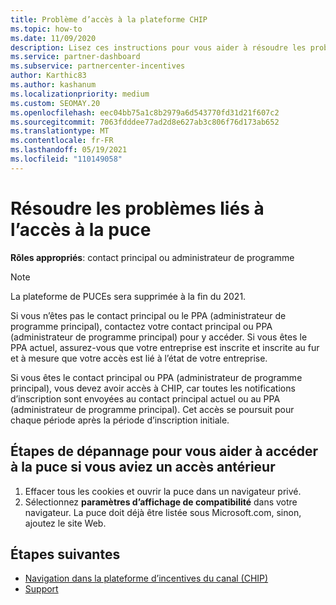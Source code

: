 ```yaml
---
title: Problème d’accès à la plateforme CHIP
ms.topic: how-to
ms.date: 11/09/2020
description: Lisez ces instructions pour vous aider à résoudre les problèmes liés à l’utilisation de l’outil de plateforme (CHIPs) de Channel incentives.
ms.service: partner-dashboard
ms.subservice: partnercenter-incentives
author: Karthic83
ms.author: kashanum
ms.localizationpriority: medium
ms.custom: SEOMAY.20
ms.openlocfilehash: eec04bb75a1c8b2979a6d543770fd31d21f607c2
ms.sourcegitcommit: 7063fdddee77ad2d8e627ab3c806f76d173ab652
ms.translationtype: MT
ms.contentlocale: fr-FR
ms.lasthandoff: 05/19/2021
ms.locfileid: "110149058"
---
```

# <a name="troubleshoot-issues-with-accessing-chip"></a>Résoudre les problèmes liés à l’accès à la puce

**Rôles appropriés**: contact principal ou administrateur de programme

>[!NOTE]
>La plateforme de PUCEs sera supprimée à la fin du 2021.

Si vous n’êtes pas le contact principal ou le PPA (administrateur de programme principal), contactez votre contact principal ou PPA (administrateur de programme principal) pour y accéder. Si vous êtes le PPA actuel, assurez-vous que votre entreprise est inscrite et inscrite au fur et à mesure que votre accès est lié à l’état de votre entreprise.

Si vous êtes le contact principal ou PPA (administrateur de programme principal), vous devez avoir accès à CHIP, car toutes les notifications d’inscription sont envoyées au contact principal actuel ou au PPA (administrateur de programme principal). Cet accès se poursuit pour chaque période après la période d’inscription initiale.

## <a name="troubleshooting-steps-to-assist-with-accessing-chip-if-you-had-prior-access"></a>Étapes de dépannage pour vous aider à accéder à la puce si vous aviez un accès antérieur

1. Effacer tous les cookies et ouvrir la puce dans un navigateur privé.
1. Sélectionnez **paramètres d’affichage de compatibilité** dans votre navigateur. La puce doit déjà être listée sous Microsoft.com, sinon, ajoutez le site Web.

## <a name="next-steps"></a>Étapes suivantes

- [Navigation dans la plateforme d’incentives du canal (CHIP)](chip-intro.md)
- [Support](report-problems-with-partner-center.md)
